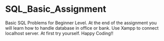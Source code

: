 # SQL_Basic_Assignment
Basic SQL Problems for Beginner Level. At the end of the assignment you will learn how to handle database in office or bank.
Use Xampp to connect localhost server.
At first try yourself.
Happy Coding!!
